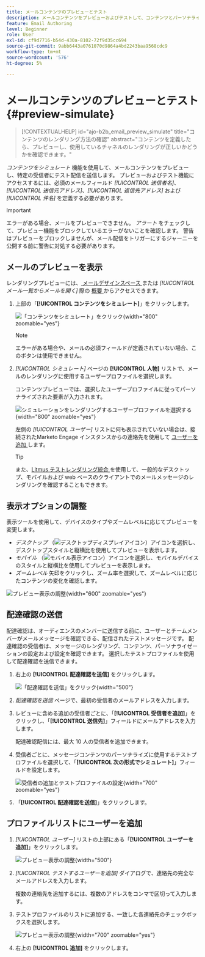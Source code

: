 ```yaml
---
title: メールコンテンツのプレビューとテスト
description: メールコンテンツをプレビューおよびテストして、コンテンツとパーソナライゼーション設定の両方にエラーがないことを確認する方法を説明します。
feature: Email Authoring
level: Beginner
role: User
exl-id: cf9d7716-b54d-430a-8102-72f9d35cc694
source-git-commit: 9abb6443a0761070d9864a4bd2243baa9568cdc9
workflow-type: tm+mt
source-wordcount: '576'
ht-degree: 5%

---
```


# メールコンテンツのプレビューとテスト {#preview-simulate}

>[!CONTEXTUALHELP]
>id="ajo-b2b_email_preview_simulate"
>title="コンテンツのレンダリング方法の確認"
>abstract="コンテンツを定義したら、プレビューし、使用しているチャネルのレンダリングが正しいかどうかを確認できます。"

_コンテンツをシミュレート_ 機能を使用して、メールコンテンツをプレビューし、特定の受信者にテスト配信を送信します。 プレビューおよびテスト機能にアクセスするには、必須のメールフィールド _[!UICONTROL 送信者名]_、_[!UICONTROL 送信元アドレス]_、_[!UICONTROL 返信先アドレス]_ および _[!UICONTROL 件名]_ を定義する必要があります。

>[!IMPORTANT]
>
>エラーがある場合、メールをプレビューできません。 _アラート_ をチェックして、プレビュー機能をブロックしているエラーがないことを確認します。 警告はプレビューをブロックしませんが、メール配信をトリガーにするジャーニーを公開する前に警告に対処する必要があります。

## メールのプレビューを表示

レンダリングプレビューには、[ メールデザインスペース ](./email-authoring.md) または _[!UICONTROL メール一覧からメールを開く]_ 際の [ 概要 ](./emails-list.md#edit-emails) からアクセスできます。

1. 上部の「**[!UICONTROL コンテンツをシミュレート]**」をクリックします。

   ![ 「コンテンツをシミュレート」をクリック ](assets/email-simulate-content.png){width="800" zoomable="yes"}

   >[!NOTE]
   >
   >エラーがある場合や、メールの必須フィールドが定義されていない場合、このボタンは使用できません。

1. _[!UICONTROL シミュレート]_ ページの **[!UICONTROL 人物]** リストで、メールのレンダリングに使用するユーザープロファイルを選択します。

   コンテンツプレビューでは、選択したユーザープロファイルに従ってパーソナライズされた要素が入力されます。

   ![ シミュレーションをレンダリングするユーザープロファイルを選択する ](./assets/email-simulate-content-preview.png){width="800" zoomable="yes"}

   左側の _[!UICONTROL ユーザー]_ リストに何も表示されていない場合は、接続されたMarketo Engage インスタンスからの連絡先を使用して [ ユーザーを追加 ](#add-people-to-the-profiles-list) します。

   >[!TIP]
   >
   >また、[Litmus テストレンダリング統合 ](./email-test-rendering.md) を使用して、一般的なデスクトップ、モバイルおよび web ベースのクライアントでのメールメッセージのレンダリングを確認することもできます。

## 表示オプションの調整

表示ツールを使用して、デバイスのタイプやズームレベルに応じてプレビューを変更します。

* _デスクトップ_ （![ デスクトップディスプレイアイコン ](../../assets/do-not-localize/icon-device-desktop.svg)）アイコンを選択し、デスクトップスタイルと縦横比を使用してプレビューを表示します。
* _モバイル_ （![ モバイル表示アイコン ](../../assets/do-not-localize/icon-device-mobile.svg)）アイコンを選択し、モバイルデバイスのスタイルと縦横比を使用してプレビューを表示します。
* _ズームレベル_ 矢印をクリックし、ズーム率を選択して、ズームレベルに応じたコンテンツの変化を確認します。

![ プレビュー表示の調整 ](assets/email-simulate-content-preview-display-options.png){width="600" zoomable="yes"}

## 配達確認の送信

配達確認は、オーディエンスのメンバーに送信する前に、ユーザーとチームメンバーがメールメッセージを確認できる、配信されたテストメッセージです。 配達確認の受信者は、メッセージのレンダリング、コンテンツ、パーソナライゼーションの設定および設定を確認できます。 選択したテストプロファイルを使用して配達確認を送信できます。

1. 右上の **[!UICONTROL 配達確認を送信]** をクリックします。

   ![ 「配達確認を送信」をクリック ](assets/email-simulate-content-preview-send-proof.png){width="500"}

1. _配達確認を送信_ ページで、最初の受信者のメールアドレスを入力します。

1. レビューに含める追加の受信者ごとに、「**[!UICONTROL 受信者を追加]**」をクリックし、「**[!UICONTROL 送信先]**」フィールドにメールアドレスを入力します。

   配達確認配信には、最大 10 人の受信者を追加できます。

1. 受信者ごとに、メッセージコンテンツのパーソナライズに使用するテストプロファイルを選択して、「**[!UICONTROL 次の形式でシミュレート]**」フィールドを設定します。

   ![ 受信者の追加とテストプロファイルの設定 ](assets/email-simulate-content-preview-send-proof-recipients.png){width="700" zoomable="yes"}

1. 「**[!UICONTROL 配達確認を送信]**」をクリックします。

## プロファイルリストにユーザーを追加

1. _[!UICONTROL ユーザー]_ リストの上部にある「**[!UICONTROL ユーザーを追加]**」をクリックします。

   ![ プレビュー表示の調整 ](assets/email-simulate-content-add-people.png){width="500"}

1. _[!UICONTROL テストするユーザーを追加]_ ダイアログで、連絡先の完全なメールアドレスを入力します。

   複数の連絡先を追加するには、複数のアドレスをコンマで区切って入力します。

1. テストプロファイルのリストに追加する、一致した各連絡先のチェックボックスを選択します。

   ![ プレビュー表示の調整 ](assets/email-simulate-content-add-people-addresses.png){width="700" zoomable="yes"}

1. 右上の **[!UICONTROL 追加]** をクリックします。
